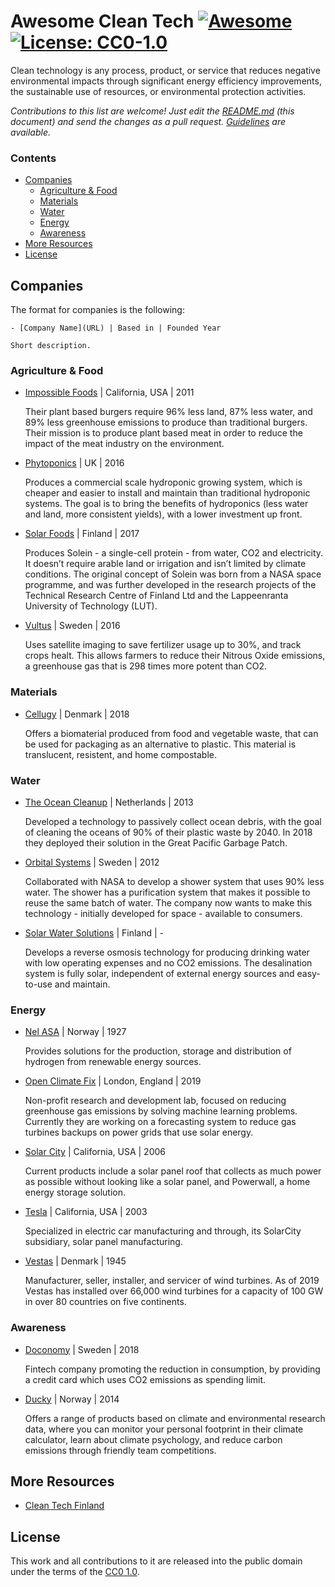 # Awesome Clean Tech [![Awesome](https://awesome.re/badge.svg)](https://awesome.re) [![License: CC0-1.0](https://img.shields.io/badge/License-CC0%201.0-lightgrey.svg)](http://creativecommons.org/publicdomain/zero/1.0/)

Clean technology is any process, product, or service that reduces negative environmental impacts through significant energy efficiency improvements, the sustainable use of resources, or environmental protection activities.

_Contributions to this list are welcome! Just edit the [README.md](./edit/master/README.md) (this document) and send the changes as a pull request. [Guidelines](./CONTRIBUTING.md) are available._

### Contents

- [Companies](#companies)
  - [Agriculture & Food](#agriculture-&-food)
  - [Materials](#materials)
  - [Water](#water)
  - [Energy](#energy)
  - [Awareness](#awareness)
- [More Resources](#more-resources)
- [License](#license)

## Companies

The format for companies is the following:

```
- [Company Name](URL) | Based in | Founded Year

Short description.
```

### Agriculture & Food

- [Impossible Foods](https://impossiblefoods.com/) | California, USA | 2011

  Their plant based burgers require 96% less land, 87% less water, and 89% less greenhouse emissions to produce than traditional burgers. Their mission is to produce plant based meat in order to reduce the impact of the meat industry on the environment.

- [Phytoponics](https://phytoponics.com/) | UK | 2016

  Produces a commercial scale hydroponic growing system, which is cheaper and easier to install and maintain than traditional hydroponic systems. The goal is to bring the benefits of hydroponics (less water and land, more consistent yields), with a lower investment up front.

- [Solar Foods](https://solarfoods.fi/) | Finland | 2017

  Produces Solein - a single-cell protein - from water, CO2 and electricity. It doesn’t require arable land or irrigation and isn’t limited by climate conditions. The original concept of Solein was born from a NASA space programme, and was further developed in the research projects of the Technical Research Centre of Finland Ltd and the Lappeenranta University of Technology (LUT).

- [Vultus](https://www.vultus.se/) | Sweden | 2016

  Uses satellite imaging to save fertilizer usage up to 30%, and track crops healt. This allows farmers to reduce their Nitrous Oxide emissions, a greenhouse gas that is 298 times more potent than CO2.

### Materials

- [Cellugy](https://cellugy.com/) | Denmark | 2018

  Offers a biomaterial produced from food and vegetable waste, that can be used for packaging as an alternative to plastic. This material is translucent, resistent, and home compostable.

### Water

- [The Ocean Cleanup](https://theoceancleanup.com/) | Netherlands | 2013

  Developed a technology to passively collect ocean debris, with the goal of cleaning the oceans of 90% of their plastic waste by 2040. In 2018 they deployed their solution in the Great Pacific Garbage Patch.

- [Orbital Systems](https://orbital-systems.com/) | Sweden | 2012

  Collaborated with NASA to develop a shower system that uses 90% less water. The shower has a purification system that makes it possible to reuse the same batch of water. The company now wants to make this technology - initially developed for space - available to consumers.

- [Solar Water Solutions](https://solarwatersolutions.fi/en/) | Finland | -

  Develops a reverse osmosis technology for producing drinking water with low operating expenses and no CO2 emissions. The desalination system is fully solar, independent of external energy sources and easy-to-use and maintain.

### Energy

- [Nel ASA](https://nelhydrogen.com/) | Norway | 1927

  Provides solutions for the production, storage and distribution of hydrogen from renewable energy sources.

- [Open Climate Fix](https://openclimatefix.github.io) | London, England | 2019

  Non-profit research and development lab, focused on reducing greenhouse gas emissions by solving machine learning problems. Currently they are working on a forecasting system to reduce gas turbines backups on power grids that use solar energy.

- [Solar City](https://www.tesla.com/solarpanels) | California, USA | 2006

  Current products include a solar panel roof that collects as much power as possible without looking like a solar panel, and Powerwall, a home energy storage solution.

- [Tesla](https://www.tesla.com/solarpanels) | California, USA | 2003

  Specialized in electric car manufacturing and through, its SolarCity subsidiary, solar panel manufacturing.

- [Vestas](https://www.vestas.com/) | Denmark | 1945

  Manufacturer, seller, installer, and servicer of wind turbines. As of 2019 Vestas has installed over 66,000 wind turbines for a capacity of 100 GW in over 80 countries on five continents.

### Awareness

- [Doconomy](https://doconomy.com/) | Sweden | 2018

  Fintech company promoting the reduction in consumption, by providing a credit card which uses CO2 emissions as spending limit.

- [Ducky](https://www.ducky.eco/en/) | Norway | 2014

  Offers a range of products based on climate and environmental research data, where you can monitor your personal footprint in their climate calculator, learn about climate psychology, and reduce carbon emissions through friendly team competitions.

## More Resources

- [Clean Tech Finland](http://www.cleantechfinland.com/web/cleantech)

## License

This work and all contributions to it are released into the public domain under the terms of the [CC0 1.0](./LICENSE).
